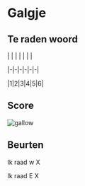 # Galgje

## Te raden woord

| | | | | | |

|-|-|-|-|-|-|

|1|2|3|4|5|6|

## Score
![gallow](./images/3.png)

## Beurten

Ik raad w X  

Ik raad E X